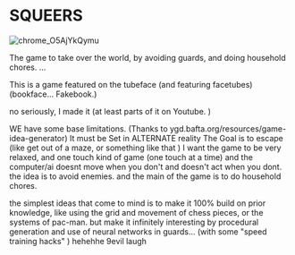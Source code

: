 # SQUEERS
![chrome_O5AjYkQymu](https://user-images.githubusercontent.com/81232303/131902688-32804ca5-8f75-4485-ae8d-5feeae6a8509.png)

The game to take over the world, by avoiding guards, and doing household chores. ... 

This is a game featured on the tubeface (and featuring facetubes) (bookface... Fakebook.) 

no seriously, I made it (at least parts of it on Youtube. )

WE have some base limitations.  (Thanks to ygd.bafta.org/resources/game-idea-generator)
It must be Set in ALTERNATE reality
The Goal is to escape (like get out of a maze, or something like that )
I want the game to be very relaxed, and one touch kind of game (one touch at a time) and the computer/ai doesnt move when you don't and doesn't act when you dont. 
 the idea is to avoid enemies.  and the main of the game is to do household chores. 

the simplest ideas that come to mind is to make it 100% build on prior knowledge, like using the grid and movement of chess pieces, or the systems of pac-man. but make it infinitely interesting by procedural generation and use of neural networks in guards... (with some "speed training hacks" ) hehehhe 9evil laugh

